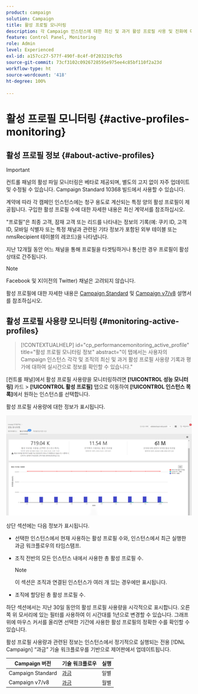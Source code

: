 ```yaml
---
product: campaign
solution: Campaign
title: 활성 프로필 모니터링
description: 각 Campaign 인스턴스에 대한 최신 및 과거 활성 프로필 사용 및 진화에 대한 실시간 정보를 얻는 방법을 배웁니다.
feature: Control Panel, Monitoring
role: Admin
level: Experienced
exl-id: a157cc27-577f-490f-8c4f-0f203219cfb5
source-git-commit: 73cf3102c0926728595e975ee4c85bf110f2a23d
workflow-type: ht
source-wordcount: '418'
ht-degree: 100%

---
```


# 활성 프로필 모니터링 {#active-profiles-monitoring}

## 활성 프로필 정보 {#about-active-profiles}

>[!IMPORTANT]
>
>컨트롤 패널의 활성 파일 모니터링은 베타로 제공되며, 별도의 고지 없이 자주 업데이트 및 수정될 수 있습니다. Campaign Standard 10368 빌드에서 사용할 수 있습니다.

계약에 따라 각 캠페인 인스턴스에는 청구 용도로 계산되는 특정 양의 활성 프로필이 제공됩니다. 구입한 활성 프로필 수에 대한 자세한 내용은 최신 계약서를 참조하십시오.

&quot;프로필&quot;은 최종 고객, 잠재 고객 또는 리드를 나타내는 정보의 기록(예: 쿠키 ID, 고객 ID, 모바일 식별자 또는 특정 채널과 관련된 기타 정보가 포함된 외부 테이블 또는 nmsRecipient 테이블의 레코드)을 나타냅니다.

지난 12개월 동안 어느 채널을 통해 프로필을 타겟팅하거나 통신한 경우 프로필이 활성 상태로 간주됩니다.

>[!NOTE]
>
>Facebook 및 X(이전의 Twitter) 채널은 고려되지 않습니다.

활성 프로필에 대한 자세한 내용은 [Campaign Standard](https://experienceleague.adobe.com/docs/campaign-standard/using/profiles-and-audiences/managing-profiles/active-profiles.html?lang=ko) 및 [Campaign v7/v8](https://experienceleague.adobe.com/docs/campaign-classic/using/getting-started/profile-management/about-profiles.html?lang=ko#active-profiles) 설명서를 참조하십시오.

## 활성 프로필 사용량 모니터링 {#monitoring-active-profiles}

>[!CONTEXTUALHELP]
>id="cp_performancemonitoring_active_profile"
>title="활성 프로필 모니터링 정보"
>abstract="이 탭에서는 사용자의 Campaign 인스턴스 각각 및 조직의 최신 및 과거 활성 프로필 사용량 기록과 평가에 대하여 실시간으로 정보를 확인할 수 있습니다."

[컨트롤 패널]에서 활성 프로필 사용량을 모니터링하려면 **[!UICONTROL 성능 모니터링]** 카드 > **[!UICONTROL 활성 프로필]** 탭으로 이동하여 **[!UICONTROL 인스턴스 목록]**&#x200B;에서 원하는 인스턴스를 선택합니다.

활성 프로필 사용량에 대한 정보가 표시됩니다.

![](assets/active-profiles-graph.png)

상단 섹션에는 다음 정보가 표시됩니다.

* 선택한 인스턴스에서 현재 사용하는 활성 프로필 수와, 인스턴스에서 최근 실행한 과금 워크플로우의 타임스탬프. 

* 조직 전반의 모든 인스턴스 내에서 사용한 총 활성 프로필 수.

  >[!NOTE]
  >
  >이 섹션은 조직과 연결된 인스턴스가 여러 개 있는 경우에만 표시됩니다.

* 조직에 할당된 총 활성 프로필 수.

하단 섹션에서는 지난 30일 동안의 활성 프로필 사용량을 시각적으로 표시합니다. 오른쪽 위 모서리에 있는 필터를 사용하여 이 시간대를 1년으로 변경할 수 있습니다. 그래프 위에 마우스 커서를 올리면 선택한 기간에 사용한 활성 프로필의 정확한 수를 확인할 수 있습니다.

활성 프로필 사용량과 관련된 정보는 인스턴스에서 정기적으로 실행되는 전용 [!DNL Campaign] “과금” 기술 워크플로우를 기반으로 제어판에서 업데이트됩니다.

| Campaign 버전 | 기술 워크플로우 | 실행 |
|  ---  |  ---  |  ---  |
| Campaign Standard | [과금](https://experienceleague.adobe.com/docs/campaign-standard/using/administrating/application-settings/technical-workflows.html?lang=ko) | 일별 |
| Campaign v7/v8 | [과금](https://experienceleague.adobe.com/docs/campaign-classic/using/automating-with-workflows/advanced-management/about-technical-workflows.html?lang=ko) | 월별 |

